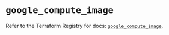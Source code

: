 # `google_compute_image`

Refer to the Terraform Registry for docs: [`google_compute_image`](https://registry.terraform.io/providers/hashicorp/google/6.42.0/docs/resources/compute_image).

